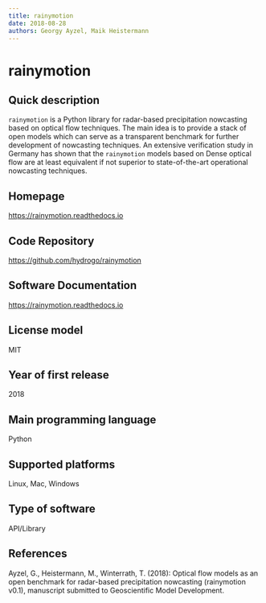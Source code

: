```yaml
---
title: rainymotion
date: 2018-08-28
authors: Georgy Ayzel, Maik Heistermann
---
```


# rainymotion

## Quick description

`rainymotion` is a Python library for radar-based precipitation nowcasting based on optical flow techniques. The main idea is to provide a stack of open models which can serve as a transparent benchmark for further development of nowcasting techniques. An extensive verification study in Germany has shown that the `rainymotion` models based on Dense optical flow are at least equivalent if not superior to state-of-the-art operational nowcasting techniques.

## Homepage

<https://rainymotion.readthedocs.io>

## Code Repository

<https://github.com/hydrogo/rainymotion>

## Software Documentation

<https://rainymotion.readthedocs.io>

## License model
MIT

## Year of first release
2018

## Main programming language
Python

## Supported platforms
Linux, Mac, Windows

## Type of software
API/Library

## References
Ayzel, G., Heistermann, M., Winterrath, T. (2018): Optical flow models as an open benchmark for radar-based precipitation nowcasting (rainymotion v0.1), manuscript submitted to Geoscientific Model Development.

